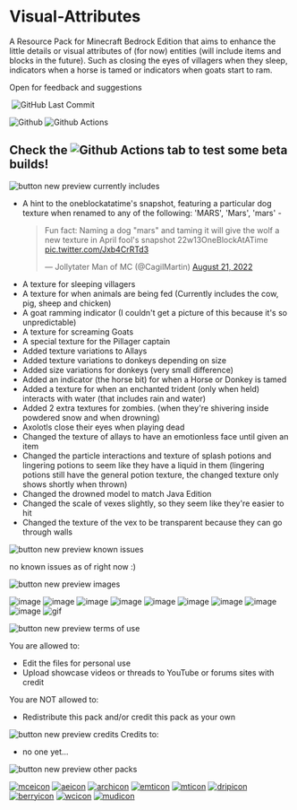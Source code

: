 # Visual-Attributes
A Resource Pack for Minecraft Bedrock Edition that aims to enhance the little details or visual attributes of (for now) entities (will include items and blocks in the future). Such as closing the eyes of villagers when they sleep, indicators when a horse is tamed or indicators when goats start to ram.

Open for feedback and suggestions 

<img alt="" src="https://img.shields.io/github/repo-size/Plueres/Visual-Attributes" /> <img alt="GitHub Last Commit" src="https://img.shields.io/github/last-commit/Plueres/Visual-Attributes" />

![Github](<https://img.shields.io/badge/GitHub-181717.svg?style=for-the-badge&logo=GitHub&logoColor=white>)
![Github Actions](<https://img.shields.io/badge/GitHub%20Actions-2088FF.svg?style=for-the-badge&logo=GitHub-Actions&logoColor=white>)

## Check the ![Github Actions](<https://img.shields.io/badge/GitHub%20Actions-2088FF.svg?style=for-the-badge&logo=GitHub-Actions&logoColor=white>) tab to test some beta builds!

![button new preview currently includes](https://user-images.githubusercontent.com/71077562/201954097-792ec979-c54b-4f54-b035-ea5ec13ebd36.png)

- A hint to the oneblockatatime's snapshot, featuring a particular dog texture when renamed to any of the following: 'MARS', 'Mars', 'mars' - <blockquote class="twitter-tweet" data-lang="en" data-dnt="true"><p lang="en" dir="ltr">Fun fact: Naming a dog &quot;mars&quot; and taming it will give the wolf a new texture in April fool&#39;s snapshot 22w13OneBlockAtATime <a href="https://t.co/Jxb4CrRTd3">pic.twitter.com/Jxb4CrRTd3</a></p>&mdash; Jollytater Man of MC (@CagilMartin) <a href="https://twitter.com/CagilMartin/status/1561362367237484545?ref_src=twsrc%5Etfw">August 21, 2022</a></blockquote>
- A texture for sleeping villagers
- A texture for when animals are being fed (Currently includes the cow, pig, sheep and chicken)
- A goat ramming indicator (I couldn't get a picture of this because it's so unpredictable)
- A texture for screaming Goats
- A special texture for the Pillager captain
- Added texture variations to Allays
- Added texture variations to donkeys depending on size
- Added size variations for donkeys (very small difference)
- Added an indicator (the horse bit) for when a Horse or Donkey is tamed
- Added a texture for when an enchanted trident (only when held) interacts with water (that includes rain and water)
- Added 2 extra textures for zombies. (when they're shivering inside powdered snow and when drowning)
- Axolotls close their eyes when playing dead
- Changed the texture of allays to have an emotionless face until given an item
- Changed the particle interactions and texture of splash potions and lingering potions to seem like they have a liquid in them (lingering potions still have the general potion texture, the changed texture only shows shortly when thrown)
- Changed the drowned model to match Java Edition
- Changed the scale of vexes slightly, so they seem like they're easier to hit
- Changed the texture of the vex to be transparent because they can go through walls

![button new preview known issues](https://user-images.githubusercontent.com/71077562/201954116-9ee01a40-189a-41e8-9049-09e6b7e7738b.png)

no known issues as of right now :)

![button new preview images](https://user-images.githubusercontent.com/71077562/201954131-443f6a6d-e6b6-41e1-b5e7-83cc4f3ebba0.png)

![image](https://user-images.githubusercontent.com/71077562/201958339-df694fe2-1585-48e6-9805-6a874fd8371a.png)
![image](https://user-images.githubusercontent.com/71077562/201958385-6c918829-44dc-44a2-bd36-4c2056e53c40.png)
![image](https://user-images.githubusercontent.com/71077562/201958528-83f52a6a-2214-4ab5-9b3a-925bccc692ed.png)
![image](https://user-images.githubusercontent.com/71077562/201958541-705f1ef7-2f26-4d52-96c9-c526e5635f61.png)
![image](https://user-images.githubusercontent.com/71077562/201958561-2c3904fd-8a15-4731-a45d-5ee2665d0158.png)
![image](https://user-images.githubusercontent.com/71077562/201958565-7dda5872-442e-4133-935f-c27bf48d43b0.png)
![image](https://user-images.githubusercontent.com/71077562/201958580-ff7cdfe7-278f-4ab3-a7a6-a112e1d4db01.png)
![image](https://user-images.githubusercontent.com/71077562/201958588-1b384b4a-ae26-4eb9-8f15-275452a459be.png)
![image](https://user-images.githubusercontent.com/71077562/201958598-c242f27f-7495-4557-9430-a6521ba34589.png)
![gif](https://media.giphy.com/media/cf5tQVM3IrVopoipKk/giphy.gif)

![button new preview terms of use](https://user-images.githubusercontent.com/71077562/201962149-a5d0f8a4-c859-441e-ad6c-0f13c7489f4b.png)

You are allowed to:
- Edit the files for personal use
- Upload showcase videos or threads to YouTube or forums sites with credit

You are NOT allowed to:
- Redistribute this pack and/or credit this pack as your own

![button new preview credits](https://user-images.githubusercontent.com/71077562/201962817-4e1b9550-4b7b-435b-996a-f35eb2d6ad6e.png)
Credits to:
- no one yet...

![button new preview other packs](https://user-images.githubusercontent.com/71077562/201954138-edddf8d7-04c1-44ab-b247-d235808d28e4.png)

[![mceicon](https://user-images.githubusercontent.com/71077562/201954218-0e73e84d-933b-4edb-8bf2-d4b68c8a7d48.png)](https://www.planetminecraft.com/texture-pack/minecraft-earth-reborn-bedrock-edition/)
[![aeicon](https://user-images.githubusercontent.com/71077562/201954228-29e69f13-c0e6-4dd5-a860-de57034457fa.png)](https://www.planetminecraft.com/texture-pack/armored-elytra-bedrock-edition/)
[![archicon](https://user-images.githubusercontent.com/71077562/201954215-fefcf063-a7e5-4494-8786-45d471eb9371.png)](https://www.planetminecraft.com/texture-pack/consistent-archery-bedrock-edition/)
[![emticon](https://user-images.githubusercontent.com/71077562/201954225-ae723d66-73fc-4197-93f7-1186be9454a5.png)](https://www.planetminecraft.com/texture-pack/mossy-trident-bedrock-edition/)
[![mticon](https://user-images.githubusercontent.com/71077562/201954225-ae723d66-73fc-4197-93f7-1186be9454a5.png)](https://www.planetminecraft.com/texture-pack/mossy-trident-bedrock-edition/)
[![dripicon](https://user-images.githubusercontent.com/71077562/201954210-4c4f4262-ee81-415c-9905-532b60bb98de.png)](https://www.planetminecraft.com/texture-pack/blocky-dripstone-bedrock-edition/)
[![berryicon](https://user-images.githubusercontent.com/71077562/201954212-5af62aca-d910-4bce-b36b-c14f535fe679.png)](https://www.planetminecraft.com/texture-pack/bushy-sweet-berry-bush-bedrock-edition/)
[![wcicon](https://user-images.githubusercontent.com/71077562/201954222-25383a16-5276-4353-bc1a-caac7200341d.png)](https://www.planetminecraft.com/texture-pack/visible-held-waxed-copper-bedrock-edition/)
[![mudicon](https://user-images.githubusercontent.com/71077562/201954232-89ce65b2-b7e2-427c-b5a6-0d76f9e21909.png)](https://www.planetminecraft.com/texture-pack/muddier-mud-bedrock-edition/)
